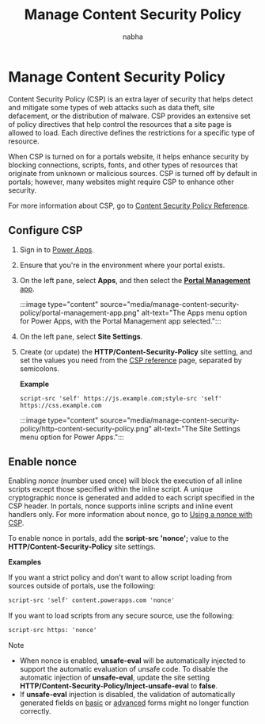 ﻿---
title: Manage Content Security Policy
description: Learn how to manage Content Security Policy (CSP)
author: nabha

ms.topic: conceptual
ms.custom: 
ms.date: 07/04/2022
ms.subservice: portals
ms.author: nabha
ms.reviewer: ndoelman
contributors:
    - nickdoelman
    - nageshbhat-msft
    - ProfessorKendrick
---

# Manage Content Security Policy

Content Security Policy (CSP) is an extra layer of security that helps detect and mitigate some types of web attacks such as data theft, site defacement, or the distribution of malware. CSP provides an extensive set of policy directives that help control the resources that a site page is allowed to load. Each directive defines the restrictions for a specific type of resource.

When CSP is turned on for a portals website, it helps enhance security by blocking connections, scripts, fonts, and other types of resources that originate from unknown or malicious sources. CSP is turned off by default in portals; however, many websites might require CSP to enhance other security.

For more information about CSP, go to [Content Security Policy Reference](https://content-security-policy.com/).

## Configure CSP

1. Sign in to [Power Apps](https://make.powerapps.com).

1. Ensure that you're in the environment where your portal exists.

1. On the left pane, select **Apps**, and then select the [**Portal Management** app](configure-portal.md).

    :::image type="content" source="media/manage-content-security-policy/portal-management-app.png" alt-text="The Apps menu option for Power Apps, with the Portal Management app selected.":::

1. On the left pane, select **Site Settings**.

1. Create (or update) the **HTTP/Content-Security-Policy** site setting, and set the values you need from the [CSP reference](https://content-security-policy.com/) page, separated by semicolons.

    **Example**

    `script-src 'self' https://js.example.com;style-src 'self' https://css.example.com`

    :::image type="content" source="media/manage-content-security-policy/http-content-security-policy.png" alt-text="The Site Settings menu option for Power Apps.":::

## Enable nonce

Enabling *nonce* (number used once) will block the execution of all inline scripts except those specified within the inline script. A unique cryptographic nonce is generated and added to each script specified in the CSP header. In portals, nonce supports inline scripts and inline event handlers only. For more information about nonce, go to [Using a nonce with CSP](https://content-security-policy.com/nonce/).

To enable nonce in portals, add the **script-src 'nonce';** value to the **HTTP/Content-Security-Policy** site settings.

**Examples**

If you want a strict policy and don't want to allow script loading from sources outside of portals, use the following:

```html
script-src 'self' content.powerapps.com 'nonce'
```

If you want to load scripts from any secure source, use the following:

```html
script-src https: 'nonce'
```

> [!NOTE]
> - When nonce is enabled, **unsafe-eval** will be automatically injected to support the automatic evaluation of unsafe code. To disable the automatic injection of **unsafe-eval**, update the site setting **HTTP/Content-Security-Policy/Inject-unsafe-eval** to **false**.
> - If **unsafe-eval** injection is disabled, the validation of automatically generated fields on [basic](../configure/entity-forms.md) or [advanced](../configure/web-form-properties.md) forms might no longer function correctly.

